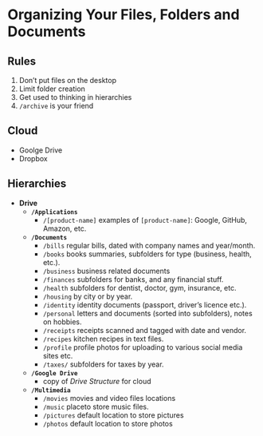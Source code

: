 # Organizing Your Files, Folders and Documents

## Rules

1. Don’t put files on the desktop
2. Limit folder creation
3. Get used to thinking in hierarchies
4. `/archive` is your friend

## Cloud

- Goolge Drive
- Dropbox

## Hierarchies

- **Drive**
  - **`/Applications`**
    - `/[product-name]` examples of `[product-name]`: Google, GitHub, Amazon, etc.
  - **`/Documents`**
    - `/bills` regular bills, dated with company names and year/month.
    - `/books` books summaries, subfolders for type (business, health, etc.).
    - `/business` business related documents
    - `/finances` subfolders for banks, and any financial stuff.
    - `/health` subfolders for dentist, doctor, gym, insurance, etc.
    - `/housing` by city or by year.
    - `/identity` identity documents (passport, driver’s licence etc.).
    - `/personal` letters and documents (sorted into subfolders), notes on hobbies.
    - `/receipts` receipts scanned and tagged with date and vendor.
    - `/recipes` kitchen recipes in text files.
    - `/profile` profile photos for uploading to various social media sites etc.
    - `/taxes/` subfolders for taxes by year.
  - **`/Google Drive`**
    - copy of *Drive Structure* for cloud
  - **`/Multimedia`**
    - `/movies` movies and video files locations
    - `/music` placeto store music files.
    - `/pictures` default location to store pictures
    - `/photos` default location to store photos
    
